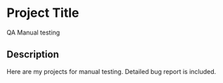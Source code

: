 # Project Title

QA Manual testing

## Description

Here are my projects for manual testing. Detailed bug report is included.
